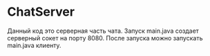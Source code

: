 # ChatServer
Данный код это серверная часть чата.
Запуск main.java создает серверный сокет на порту 8080.
После запуска можно запускать main.java клиенту.
